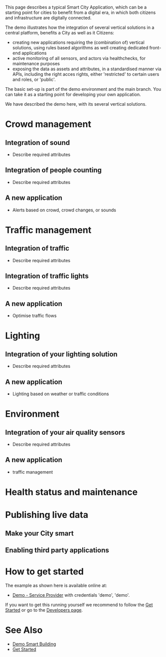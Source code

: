 This page describes a typical Smart City Application, which can be a starting point for cities to benefit from a digital era, in which both citizens and infrastructure are digitally connected. 

The demo illustrates how the integration of several vertical solutions in a central platform, benefits a City as well as it Citizens:
* creating new applications requiring the (combination of) vertical solutions, using rules based algorithms as well creating dedicated front-end applications
* active monitoring of all sensors, and actors via healthchecks, for maintenance purposes
* exposing the data as assets and attributes, in a standardised manner via APIs, including the right acces rights, either 'restricted' to certain users and roles, or 'public'.

The basic set-up is part of the demo environment and the main branch. You can take it as a starting point for developing your own application.

We have described the demo here, with its several vertical solutions. 

# Crowd management

## Integration of sound

* Describe required attributes

## Integration of people counting

* Describe required attributes

## A new application

* Alerts based on crowd, crowd changes, or sounds

# Traffic management

## Integration of traffic

* Describe required attributes

## Integration of traffic lights

* Describe required attributes

## A new application

* Optimise traffic flows

# Lighting

## Integration of your lighting solution

* Describe required attributes

## A new application

* Lighting based on weather or traffic conditions

# Environment

## Integration of your air quality sensors

* Describe required attributes

## A new application

* traffic management

# Health status and maintenance

# Publishing live data

## Make your City smart

## Enabling third party applications 

# How to get started

The example as shown here is available online at:
- [Demo - Service Provider](https://demo.openremote.io) with credentials 'demo', 'demo'.

If you want to get this running yourself we recommend to follow the [Get Started](https://openremote.io/get-started-manager/) or go to the [Developers page](https://openremote.io/developers/).

# See Also
- [Demo Smart Building](Demo-Smart-Building)
- [Get Started](https://openremote.io/get-started-manager/)